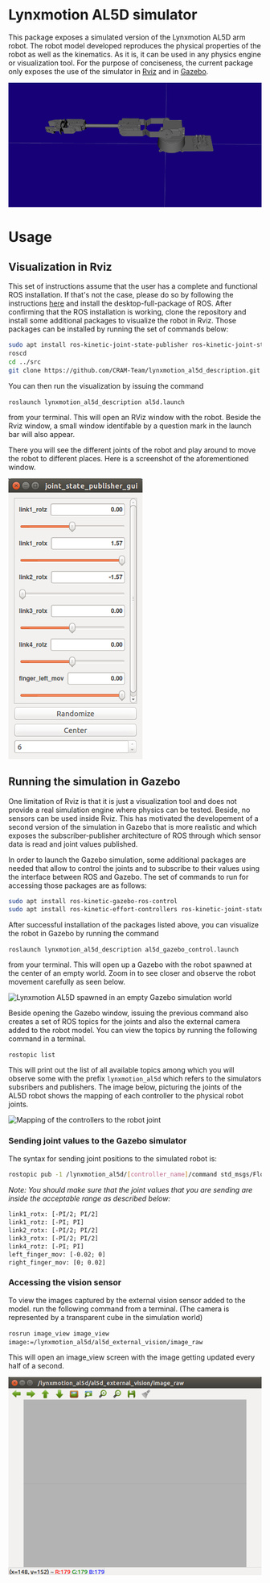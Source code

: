 # Lynxmotion AL5D simulator
This package exposes a simulated version of the Lynxmotion AL5D arm robot. The robot model developed reproduces the physical properties of the robot as well as the kinematics. As it is, it can be used in any physics engine or visualization tool. For the purpose of conciseness, the current package only exposes the use of the simulator in [Rviz](https://github.com/ros-visualization/rviz) and in [Gazebo](http://gazebosim.org).

![Overview of the simulated robot in Rviz](screenshots/rviz.png?raw=true "Overview of the simulated robot in Rviz")

# Usage

## Visualization in Rviz

This set of instructions assume that the user has a complete and functional ROS installation. If that's not the case, please do so by following the instructions [here](http://wiki.ros.org/kinetic/Installation/Ubuntu) and install the desktop-full-package of ROS.
After confirming that the ROS installation is working, clone the repository and  install some additional packages to visualize the robot in Rviz. Those packages can be installed by running the set of commands below:
``` bash
sudo apt install ros-kinetic-joint-state-publisher ros-kinetic-joint-state-publisher-gui
roscd
cd ../src
git clone https://github.com/CRAM-Team/lynxmotion_al5d_description.git 
```
You can then run the visualization by issuing the command 

`roslaunch lynxmotion_al5d_description al5d.launch`

from your terminal. This will open an RViz window with the robot. Beside the Rviz window, a small window identifable by a question mark in the launch bar will also appear.

There you will see the different joints of the robot and play around to move the robot to different places. Here is a screenshot of the aforementioned window.

![Overview of the simulated robot in Rviz](screenshots/publisher_window.png?raw=true "Joint Publisher GUI")

## Running the simulation in Gazebo
One limitation of Rviz is that it is just a visualization tool and does not provide a real simulation engine where physics can be tested. Beside, no sensors can be used inside Rviz. This has motivated the developement of a second version of the simulation in Gazebo that is more realistic and which exposes the subscriber-publisher architecture of ROS through which sensor data is read and joint values published.

In order to launch the Gazebo simulation, some additional packages are needed that allow to control the joints and to subscribe to their values using the interface between ROS and Gazebo. The set of commands to run for accessing those packages are as follows:

```bash
sudo apt install ros-kinetic-gazebo-ros-control 
sudo apt install ros-kinetic-effort-controllers ros-kinetic-joint-state-controller ros-kinetic-position-controllers
```

After successful installation of the packages listed above, you can visualize the robot in Gazebo by running the command 

`roslaunch lynxmotion_al5d_description al5d_gazebo_control.launch`

 from your terminal. This will open up a Gazebo with the robot spawned at the center of an empty world. Zoom in to see closer and observe the robot movement carefully as seen below.

![Lynxmotion AL5D spawned in an empty Gazebo simulation world](screenshots/robot_in_gazebo.jpg?raw=true "Overview of the simulated robot in Gazebo")

Beside opening the Gazebo window, issuing the previous command also creates a set of ROS topics for the joints and also the external camera added to the robot model. You can view the topics by running the following command in a terminal.

`rostopic list`

This will print out the list of all available topics among which you will observe some with the prefix `lynxmotion_al5d` which refers to the simulators subsribers and publishers. The image below, picturing the joints of the AL5D robot shows the mapping of each controller to the physical robot joints.


![Mapping of the controllers to the robot joint](screenshots/controllers_mapping.png?raw=true "Mapping the controllers to the robot joint")

### Sending joint values to the Gazebo simulator
The syntax for sending joint positions to the simulated robot is:
```bash
rostopic pub -1 /lynxmotion_al5d/[controller_name]/command std_msgs/Float64 "data: [joint_position]"
```
*Note: You should make sure that the joint values that you are sending are inside the acceptable range as described below:*
```
link1_rotx: [-PI/2; PI/2]
link1_rotz: [-PI; PI]
link2_rotx: [-PI/2; PI/2]
link3_rotx: [-PI/2; PI/2]
link4_rotz: [-PI; PI]
left_finger_mov: [-0.02; 0]
right_finger_mov: [0; 0.02]
```

### Accessing the vision sensor
To view the images captured by the external vision sensor added to the model. run the following command from a terminal. (The camera is represented by a transparent cube in the simulation world)

`rosrun image_view image_view image:=/lynxmotion_al5d/al5d_external_vision/image_raw`

This will open an image\_view screen with the image getting updated every half of a second.

![Visualization of the image captured by the camera sensor](screenshots/image_view.png?raw=true "Image captured by the camera sensor linked to the simulator")

